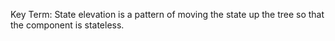 Key Term: State elevation is a pattern of moving the state up the tree so that the component is stateless.